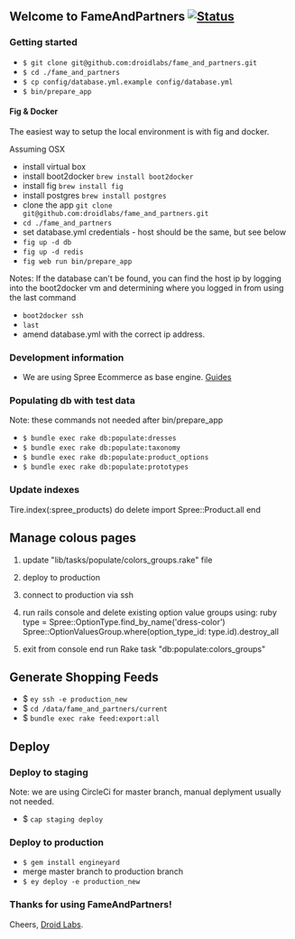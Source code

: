 ## Welcome to FameAndPartners [ ![Status](https://circleci.com/gh/fameandpartners/website/tree/master.png?circle-token=ee3bbb5414da6e449d774074ecc31fec5a18dce0)](https://circleci.com/gh/fameandpartners/website)


### Getting started

* `$ git clone git@github.com:droidlabs/fame_and_partners.git`
* `$ cd ./fame_and_partners`
* `$ cp config/database.yml.example config/database.yml`
* `$ bin/prepare_app`


#### Fig & Docker

The easiest way to setup the local environment is with fig and docker. 

Assuming OSX

- install virtual box
- install boot2docker `brew install boot2docker`
- install fig `brew install fig`
- install postgres `brew install postgres`
- clone the app `git clone git@github.com:droidlabs/fame_and_partners.git`
- `cd ./fame_and_partners`
- set database.yml credentials - host should be the same, but see below
- `fig up -d db`
- `fig up -d redis`
- `fig web run bin/prepare_app`

Notes:
If the database can't be found, you can find the host ip by logging into the boot2docker vm and determining where you logged in from using the last command

- `boot2docker ssh`
- `last` 
- amend database.yml with the correct ip address.






### Development information

* We are using Spree Ecommerce as base engine.
[Guides](http://guides.spreecommerce.com)

### Populating db with test data

Note: these commands not needed after bin/prepare_app

* `$ bundle exec rake db:populate:dresses`
* `$ bundle exec rake db:populate:taxonomy`
* `$ bundle exec rake db:populate:product_options`
* `$ bundle exec rake db:populate:prototypes`

### Update indexes
Tire.index(:spree_products) do
  delete
  import Spree::Product.all
end

## Manage colous pages
1) update "lib/tasks/populate/colors_groups.rake" file
2) deploy to production
3) connect to production via ssh
4) run rails console and delete existing option value groups using:
ruby
type = Spree::OptionType.find_by_name('dress-color')
Spree::OptionValuesGroup.where(option_type_id: type.id).destroy_all

5) exit from console end run Rake task "db:populate:colors_groups"

## Generate Shopping Feeds
* $ `ey ssh -e production_new`
* $ `cd /data/fame_and_partners/current`
* $ `bundle exec rake feed:export:all`


## Deploy

### Deploy to staging

Note: we are using CircleCi for master branch, manual deplyment usually not needed.

* $ `cap staging deploy`

### Deploy to production

* `$ gem install engineyard`
* merge master branch to production branch
* `$ ey deploy -e production_new`

### Thanks for using FameAndPartners!

Cheers, [Droid Labs](http://droidlabs.pro).


